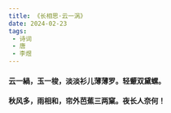 ```yaml
---
title: 《长相思·云一涡》
date: 2024-02-23
tags:
 - 诗词
 - 唐
 - 李煜
---
```

#### 云一緺，玉一梭，淡淡衫儿薄薄罗。轻颦双黛螺。
#### 秋风多，雨相和，帘外芭蕉三两窠。夜长人奈何！ 
